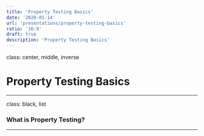 ```yaml
---
title: 'Property Testing Basics'
date: '2020-01-14'
url: 'presentations/property-testing-basics'
ratio: '16:9'
draft: true
description: 'Property Testing Basics'
---
```

class: center, middle, inverse

# Property Testing Basics

---
class: black, list

### What is Property Testing?



---

